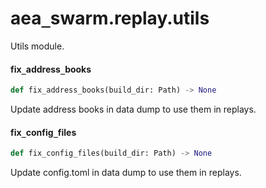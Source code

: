 <a id="aea_swarm.replay.utils"></a>

# aea`_`swarm.replay.utils

Utils module.

<a id="aea_swarm.replay.utils.fix_address_books"></a>

#### fix`_`address`_`books

```python
def fix_address_books(build_dir: Path) -> None
```

Update address books in data dump to use them in replays.

<a id="aea_swarm.replay.utils.fix_config_files"></a>

#### fix`_`config`_`files

```python
def fix_config_files(build_dir: Path) -> None
```

Update config.toml in data dump to use them in replays.

